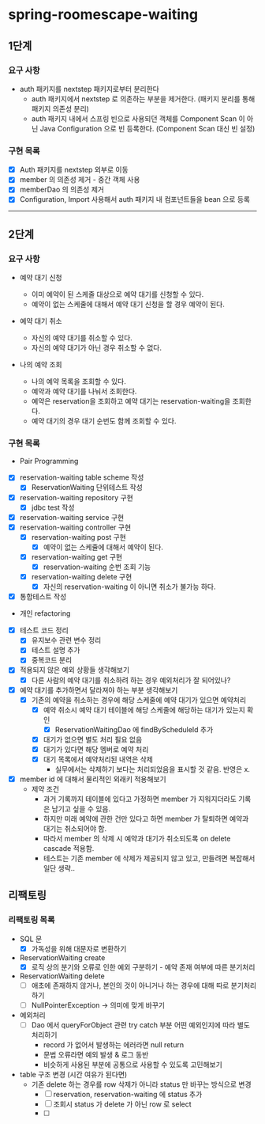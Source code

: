 # spring-roomescape-waiting

## 1단계

### 요구 사항
- auth 패키지를 nextstep 패키지로부터 분리한다 
  - auth 패키지에서 nextstep 로 의존하는 부분을 제거한다. (패키지 분리를 통해 패키지 의존성 분리) 
  - auth 패키지 내에서 스프링 빈으로 사용되던 객체를 Component Scan 이 아닌 Java Configuration 으로 빈 등록한다. (Component Scan 대신 빈 설정)

### 구현 목록
- [x] Auth 패키지를 nextstep 외부로 이동
- [x] member 의 의존성 제거 - 중간 객체 사용
- [x] memberDao 의 의존성 제거
- [x] Configuration, Import 사용해서 auth 패키지 내 컴포넌트들을 bean 으로 등록

---

## 2단계

### 요구 사항
- 예약 대기 신청
  - 이미 예약이 된 스케줄 대상으로 예약 대기를 신청할 수 있다.
  - 예약이 없는 스케줄에 대해서 예약 대기 신청을 할 경우 예약이 된다. 

- 예약 대기 취소
  - 자신의 예약 대기를 취소할 수 있다.
  - 자신의 예약 대기가 아닌 경우 취소할 수 없다.
  
- 나의 예약 조회
  - 나의 예약 목록을 조회할 수 있다.
  - 예약과 예약 대기를 나눠서 조회한다.
  - 예약은 reservation을 조회하고 예약 대기는 reservation-waiting을 조회한다.
  - 예약 대기의 경우 대기 순번도 함께 조회할 수 있다.

### 구현 목록

* Pair Programming
- [x] reservation-waiting table scheme 작성
  - [x] ReservationWaiting 단위테스트 작성
- [x] reservation-waiting repository 구현
  - [x] jdbc test 작성
- [x] reservation-waiting service 구현
- [x] reservation-waiting controller 구현
  - [x] reservation-waiting post 구현
    - [x] 예약이 없는 스케쥴에 대해서 예약이 된다.
  - [x] reservation-waiting get 구현
    - [x] reservation-waiting 순번 조회 기능
  - [x] reservation-waiting delete 구현
    - [x] 자신의 reservation-waiting 이 아니면 취소가 불가능 하다.
- [x] 통합테스트 작성

* 개인 refactoring
- [x] 테스트 코드 정리
  - [x] 유지보수 관련 변수 정리
  - [x] 테스트 설명 추가
  - [x] 중복코드 분리
- [x] 적용되지 않은 예외 상황들 생각해보기
  - [x] 다른 사람의 예약 대기를 취소하려 하는 경우 예외처리가 잘 되어있나?
- [x] 예약 대기를 추가하면서 달라져야 하는 부분 생각해보기
  - [x] 기존의 예약을 취소하는 경우에 해당 스케줄에 예약 대기가 있으면 예약처리 
    - [x] 예약 취소시 예약 대기 테이블에 해당 스케줄에 해당하는 대기가 있는지 확인
      - [x] ReservationWaitingDao 에 findByScheduleId 추가
    - [x] 대기가 없으면 별도 처리 필요 없음
    - [x] 대기가 있다면 해당 멤버로 예약 처리
    - [x] 대기 목록에서 예약처리된 내역은 삭제
      - 실무에서는 삭제하기 보다는 처리되었음을 표시할 것 같음. 반영은 x.
- [x] member id 에 대해서 물리적인 외래키 적용해보기
  - 제약 조건
    - 과거 기록까지 테이블에 있다고 가정하면 member 가 지워지더라도 기록은 남기고 싶을 수 있음.
    - 하지만 미래 예약에 관한 건만 있다고 하면 member 가 탈퇴하면 예약과 대기는 취소되어야 함.
    - 따라서 member 의 삭제 시 예약과 대기가 취소되도록 on delete cascade 적용함.
    - 테스트는 기존 member 에 삭제가 제공되지 않고 있고, 만들려면 복잡해서 일단 생략..


## 리팩토링

### 리팩토링 목록
- SQL 문
  - [x] 가독성을 위해 대문자로 변환하기
- ReservationWaiting create
  - [x] 로직 상의 분기와 오류로 인한 예외 구분하기 - 예약 존재 여부에 따른 분기처리
- ReservationWaiting delete
  - [ ] 애초에 존재하지 않거나, 본인의 것이 아니거나 하는 경우에 대해 따로 분기처리 하기 
  - [ ] NullPointerException -> 의미에 맞게 바꾸기
- 예외처리
  - [ ] Dao 에서 queryForObject 관련 try catch 부분 어떤 예외인지에 따라 별도 처리하기
    - record 가 없어서 발생하는 에러라면 null return
    - 문법 오류라면 예외 발생 & 로그 동반
    - 비슷하게 사용된 부분에 공통으로 사용할 수 있도록 고민해보기
- table 구조 변경 (시간 여유가 된다면)
  - 기존 delete 하는 경우를 row 삭제가 아니라 status 만 바꾸는 방식으로 변경
    - [ ] reservation, reservation-waiting 에 status 추가
    - [ ] 조회시 status 가 delete 가 아닌 row 로 select
    - [ ] 
